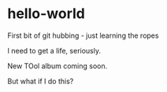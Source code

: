 # hello-world
First bit of git hubbing - just learning the ropes

I need to get a life, seriously.

New TOol album coming soon.

But what if I do this?
